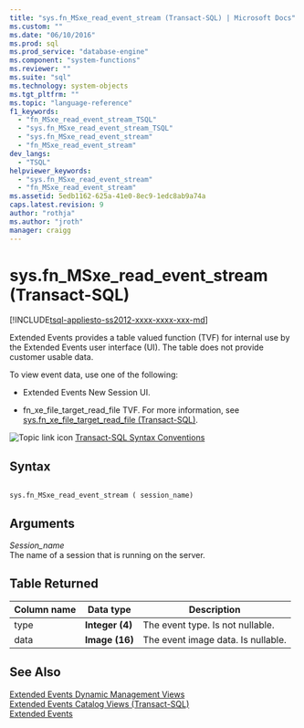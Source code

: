 ```yaml
---
title: "sys.fn_MSxe_read_event_stream (Transact-SQL) | Microsoft Docs"
ms.custom: ""
ms.date: "06/10/2016"
ms.prod: sql
ms.prod_service: "database-engine"
ms.component: "system-functions"
ms.reviewer: ""
ms.suite: "sql"
ms.technology: system-objects
ms.tgt_pltfrm: ""
ms.topic: "language-reference"
f1_keywords: 
  - "fn_MSxe_read_event_stream_TSQL"
  - "sys.fn_MSxe_read_event_stream_TSQL"
  - "sys.fn_MSxe_read_event_stream"
  - "fn_MSxe_read_event_stream"
dev_langs: 
  - "TSQL"
helpviewer_keywords: 
  - "sys.fn_MSxe_read_event_stream"
  - "fn_MSxe_read_event_stream"
ms.assetid: 5edb1162-625a-41e0-8ec9-1edc8ab9a74a
caps.latest.revision: 9
author: "rothja"
ms.author: "jroth"
manager: craigg
---
```

# sys.fn_MSxe_read_event_stream (Transact-SQL)
[!INCLUDE[tsql-appliesto-ss2012-xxxx-xxxx-xxx-md](../../includes/tsql-appliesto-ss2012-xxxx-xxxx-xxx-md.md)]

  Extended Events provides a table valued function (TVF) for internal use by the Extended Events user interface (UI). The table does not provide customer usable data.  
  
 To view event data, use one of the following:  
  
-   Extended Events New Session UI.  
  
-   fn_xe_file_target_read_file TVF. For more information, see [sys.fn_xe_file_target_read_file &#40;Transact-SQL&#41;](../../relational-databases/system-functions/sys-fn-xe-file-target-read-file-transact-sql.md).  
  
  
 ![Topic link icon](../../database-engine/configure-windows/media/topic-link.gif "Topic link icon") [Transact-SQL Syntax Conventions](../../t-sql/language-elements/transact-sql-syntax-conventions-transact-sql.md)  
  
## Syntax  
  
```  
  
sys.fn_MSxe_read_event_stream ( session_name)  
```  
  
## Arguments  
 *Session_name*  
 The name of a session that is running on the server.  
  
## Table Returned  
  
|Column name|Data type|Description|  
|-----------------|---------------|-----------------|  
|type|**Integer (4)**|The event type. Is not nullable.|  
|data|**Image (16)**|The event image data. Is nullable.|  
  
## See Also  
 [Extended Events Dynamic Management Views](../../relational-databases/system-dynamic-management-views/extended-events-dynamic-management-views.md)   
 [Extended Events Catalog Views &#40;Transact-SQL&#41;](../../relational-databases/system-catalog-views/extended-events-catalog-views-transact-sql.md)   
 [Extended Events](../../relational-databases/extended-events/extended-events.md)  
  
  
